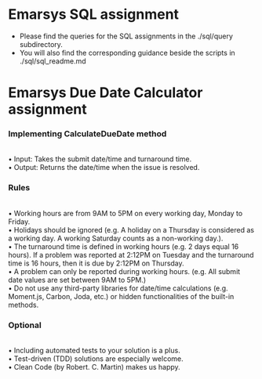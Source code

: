 # Emarsys SQL assignment
- Please find the queries for the SQL assignments in the ./sql/query subdirectory.
- You will also find the corresponding guidance beside the scripts in ./sql/sql_readme.md

# Emarsys Due Date Calculator assignment

### Implementing CalculateDueDate method
<br>• Input: Takes the submit date/time and turnaround time.
<br>• Output: Returns the date/time when the issue is resolved.

### Rules
<br>• Working hours are from 9AM to 5PM on every working day, Monday to Friday.
<br>• Holidays should be ignored (e.g. A holiday on a Thursday is considered as a
working day. A working Saturday counts as a non-working day.).
<br>• The turnaround time is defined in working hours (e.g. 2 days equal 16 hours).
If a problem was reported at 2:12PM on Tuesday and the turnaround time is
16 hours, then it is due by 2:12PM on Thursday.
<br>• A problem can only be reported during working hours. (e.g. All submit date
values are set between 9AM to 5PM.)
<br>• Do not use any third-party libraries for date/time calculations (e.g. Moment.js,
Carbon, Joda, etc.) or hidden functionalities of the built-in methods.

### Optional
<br>• Including automated tests to your solution is a plus.
<br>• Test-driven (TDD) solutions are especially welcome.
<br>• Clean Code (by Robert. C. Martin) makes us happy.